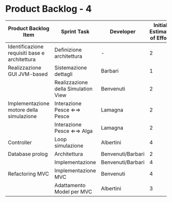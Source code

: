 # Product Backlog - 4

| Product Backlog Item | Sprint Task | Developer | Initial Estimate of Effort | Remaining Effort Estimate |
| - | - | - | - | - |
| Identificazione requisiti base e architettura | Definizione architettura | - | 2 | - |
| Realizzazione GUI JVM-based | Sistemazione dettagli | Barbari | 1 | - |
| | Realizzazione della Simulation View | Benvenuti | 2 | - |
| Implementazione motore della simulazione | Interazione Pesce ⇐⇒ Pesce | Lamagna | 2 | - |
| | Interazione Pesce ⇐⇒ Alga | Lamagna | 2 | - |
| Controller | Loop simulazione | Albertini | 4 | - |
| Database prolog | Architettura | Benvenuti/Barbari | 2 | - |
| | Implementazione | Benvenuti/Barbari | 4 | - |
| Refactoring MVC | Implementazione MVC | Benvenuti | 4 | 0 |
| | Adattamento Model per MVC | Albertini | 3 | - |
